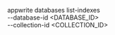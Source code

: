 appwrite databases list-indexes \
    --database-id <DATABASE_ID> \
    --collection-id <COLLECTION_ID>
